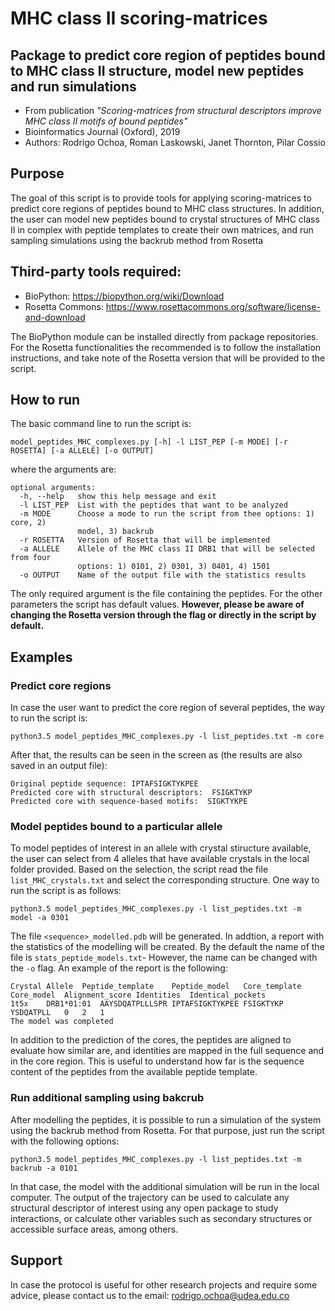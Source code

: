 # MHC class II scoring-matrices

## Package to predict core region of peptides bound to MHC class II structure, model new peptides and run simulations

* From publication *"Scoring-matrices from structural descriptors improve MHC class II motifs of bound peptides"*
* Bioinformatics Journal (Oxford), 2019
* Authors: Rodrigo Ochoa, Roman Laskowski, Janet Thornton, Pilar Cossio

## Purpose

The goal of this script is to provide tools for applying scoring-matrices to predict core regions of peptides bound to MHC class structures. In addition, the user can model new peptides bound to crystal structures of MHC class II in complex with peptide templates to create their own matrices, and run sampling simulations using the backrub method from Rosetta

## Third-party tools required:

- BioPython: https://biopython.org/wiki/Download
- Rosetta Commons: https://www.rosettacommons.org/software/license-and-download

The BioPython module can be installed directly from package repositories. For the Rosetta functionalities the recommended is to follow the installation instructions, and take note of the Rosetta version that will be provided to the script.

## How to run

The basic command line to run the script is:

`model_peptides_MHC_complexes.py [-h] -l LIST_PEP [-m MODE] [-r ROSETTA]
                                       [-a ALLELE] [-o OUTPUT]`
                                       
where the arguments are:

```
optional arguments:
  -h, --help   show this help message and exit
  -l LIST_PEP  List with the peptides that want to be analyzed
  -m MODE      Choose a mode to run the script from thee options: 1) core, 2)
               model, 3) backrub
  -r ROSETTA   Version of Rosetta that will be implemented
  -a ALLELE    Allele of the MHC class II DRB1 that will be selected from four
               options: 1) 0101, 2) 0301, 3) 0401, 4) 1501
  -o OUTPUT    Name of the output file with the statistics results
 ```
The only required argument is the file containing the peptides. For the other parameters the script has default values. **However, please be aware of changing the Rosetta version through the flag or directly in the script by default.**

## Examples

### Predict core regions

In case the user want to predict the core region of several peptides, the way to run the script is:

`python3.5 model_peptides_MHC_complexes.py -l list_peptides.txt -m core`

After that, the results can be seen in the screen as (the results are also saved in an output file):
```
Original peptide sequence: IPTAFSIGKTYKPEE
Predicted core with structural descriptors:  FSIGKTYKP
Predicted core with sequence-based motifs:  SIGKTYKPE
```

### Model peptides bound to a particular allele

To model peptides of interest in an allele with crystal stiructure available, the user can select from 4 alleles that have available crystals in the local folder provided. Based on the selection, the script read the file `list_MHC_crystals.txt` and select the corresponding structure. One way to run the script is as follows:

`python3.5 model_peptides_MHC_complexes.py -l list_peptides.txt -m model -a 0301`

The file `<sequence>_modelled.pdb` will be generated. In addtion, a report with the statistics of the modelling will be created. By the default the name of the file is `stats_peptide_models.txt`- However, the name can be changed with the `-o` flag. An example of the report is the following:

```
Crystal	Allele	Peptide_template	Peptide_model	Core_template	Core_model	Alignment_score	Identities	Identical_pockets
1t5x	DRB1*01:01	AAYSDQATPLLLSPR	IPTAFSIGKTYKPEE	FSIGKTYKP	YSDQATPLL	0	2	1
The model was completed
```
In addition to the prediction of the cores, the peptides are aligned to evaluate how similar are, and identities are mapped in the full sequence and in the core region. This is useful to understand how far is the sequence content of the peptides from the available peptide template.

### Run additional sampling using bakcrub

After modelling the peptides, it is possible to run a simulation of the system using the backrub method from Rosetta. For that purpose, just run the script with the following options:

`python3.5 model_peptides_MHC_complexes.py -l list_peptides.txt -m backrub -a 0101`

In that case, the model with the additional simulation will be run in the local computer. The output of the trajectory can be used to calculate any structural descriptor of interest using any open package to study interactions, or calculate other variables such as secondary structures or accessible surface areas, among others.

## Support

In case the protocol is useful for other research projects and require some advice, please contact us to the email: rodrigo.ochoa@udea.edu.co
